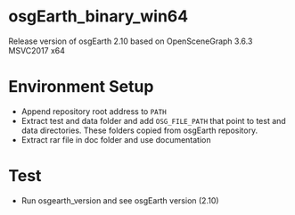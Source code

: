 # osgEarth_binary_win64
Release version of osgEarth 2.10 based on OpenSceneGraph 3.6.3 MSVC2017 x64 
# Environment Setup
- Append repository root address to `PATH`
- Extract test and data folder and add `OSG_FILE_PATH` that point to test and data directories. These folders copied from osgEarth repository.
- Extract rar file in doc folder and use documentation
# Test
- Run osgearth_version and see osgEarth version (2.10)